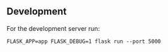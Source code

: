 ## Development

For the development server run:

```
FLASK_APP=app FLASK_DEBUG=1 flask run --port 5000
```

